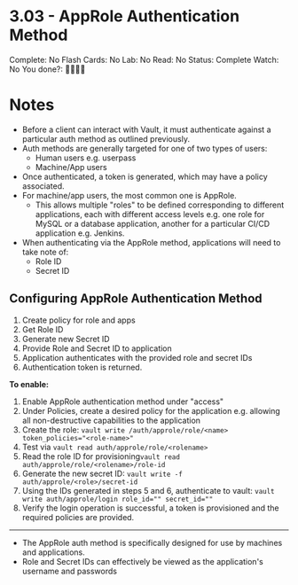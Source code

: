 # 3.03 - AppRole Authentication Method

Complete: No
Flash Cards: No
Lab: No
Read: No
Status: Complete
Watch: No
You done?: 🌚🌚🌚🌚

# Notes

- Before a client can interact with Vault, it must authenticate against a particular auth method as outlined previously.
- Auth methods are generally targeted for one of two types of users:
    - Human users e.g. userpass
    - Machine/App users
- Once authenticated, a token is generated, which may have a policy associated.
- For machine/app users, the most common one is AppRole.
    - This allows multiple "roles" to be defined corresponding to different applications, each with different access levels e.g. one role for MySQL or a database application, another for a particular CI/CD application e.g. Jenkins.
- When authenticating via the AppRole method, applications will need to take note of:
    - Role ID
    - Secret ID

## Configuring AppRole Authentication Method

1. Create policy for role and apps
2. Get Role ID
3. Generate new Secret ID
4. Provide Role and Secret ID to application
5. Application authenticates with the provided role and secret IDs
6. Authentication token is returned.

**To enable:**

1. Enable AppRole authentication method under "access"
2. Under Policies, create a desired policy for the application e.g. allowing all non-destructive capabilities to the application
3. Create the role: `vault write /auth/approle/role/<name> token_policies="<role-name>"`
4. Test via `vault read auth/approle/role/<rolename>`
5. Read the role ID for provisioning`vault read auth/approle/role/<rolename>/role-id`
6. Generate the new secret ID: `vault write -f auth/approle/<role>/secret-id`
7. Using the IDs generated in steps 5 and 6, authenticate to vault: `vault write auth/approle/login role_id="" secret_id=""`
8. Verify the login operation is successful, a token is provisioned and the required policies are provided.

---

- The AppRole auth method is specifically designed for use by machines and applications.
- Role and Secret IDs can effectively be viewed as the application's username and passwords
